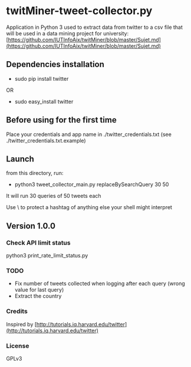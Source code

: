 twitMiner-tweet-collector.py
============================

Application in Python 3 used to extract data from twitter to a csv file that will be used in a data mining project for university:
[https://github.com/IUTInfoAix/twitMiner/blob/master/Sujet.md](https://github.com/IUTInfoAix/twitMiner/blob/master/Sujet.md)

## Dependencies installation
- sudo pip install twitter

OR

- sudo easy_install twitter

## Before using for the first time
Place your credentials and app name in ./twitter\_credentials.txt (see ./twitter\_credentials.txt.example)

## Launch
from this directory, run:

- python3 tweet\_collector\_main.py replaceBySearchQuery 30 50

It will run 30 queries of 50 tweets each

Use \ to protect a hashtag of anything else your shell might interpret

## Version 1.0.0

### Check API limit status
python3 print\_rate\_limit\_status.py

### TODO
- Fix number of tweets collected when logging after each query (wrong value for last query)
- Extract the country

### Credits
Inspired by [http://tutorials.iq.harvard.edu/twitter](http://tutorials.iq.harvard.edu/twitter)

### License
GPLv3
